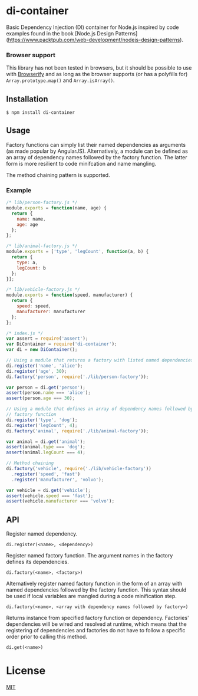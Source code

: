 # di-container

Basic Dependency Injection (DI) container for Node.js inspired by code examples
found in the book [Node.js Design Patterns]
(https://www.packtpub.com/web-development/nodejs-design-patterns).

### Browser support

This library has not been tested in browsers, but it should be possible to use
with [Browserify](http://browserify.org/) and as long as the browser supports
(or has a polyfills for) `Array.prototype.map()` and `Array.isArray()`.

## Installation

`$ npm install di-container`

## Usage

Factory functions can simply list their named dependencies as arguments (as
made popular by AngularJS). Alternatively, a module can be defined as an array
of dependency names followed by the factory function. The latter form is more
resilient to code minifcation and name mangling.

The method chaining pattern is supported.

### Example

```js
/* lib/person-factory.js */
module.exports = function(name, age) {
  return {
    name: name,
    age: age
  };
};

/* lib/animal-factory.js */
module.exports = ['type', 'legCount', function(a, b) {
  return {
    type: a,
    legCount: b
  };
}];

/* lib/vehicle-factory.js */
module.exports = function(speed, manufacturer) {
  return {
    speed: speed,
    manufacturer: manufacturer
  };
};

/* index.js */
var assert = require('assert');
var DiContainer = require('di-container');
var di = new DiContainer();

// Using a module that returns a factory with listed named dependencies.
di.register('name', 'alice');
di.register('age', 30);
di.factory('person', require('./lib/person-factory'));

var person = di.get('person');
assert(person.name === 'alice');
assert(person.age === 30);

// Using a module that defines an array of dependency names followed by the
// factory function
di.register('type', 'dog');
di.register('legCount', 4);
di.factory('animal', require('./lib/animal-factory'));

var animal = di.get('animal');
assert(animal.type === 'dog');
assert(animal.legCount === 4);

// Method chaining
di.factory('vehicle', require('./lib/vehicle-factory'))
  .register('speed', 'fast')
  .register('manufacturer', 'volvo');

var vehicle = di.get('vehicle');
assert(vehicle.speed === 'fast');
assert(vehicle.manufacturer === 'volvo');
```

## API

Register named dependency.

`di.register(<name>, <dependency>)`

Register named factory function. The argument names in the factory defines its
dependencies.

`di.factory(<name>, <factory>)`

Alternatively register named factory function in the form of an array with named
dependencies followed by the factory function. This syntax should be used if
local variables are mangled during a code minification step.

`di.factory(<name>, <array with dependency names followed by factory>)`

Returns instance from specified factory function or dependency. Factories'
dependencies will be wired and resolved at runtime, which means that the
registering of dependencies and factories do not have to follow a specific
order prior to calling this method.

`di.get(<name>)`

# License

[MIT](LICENSE)